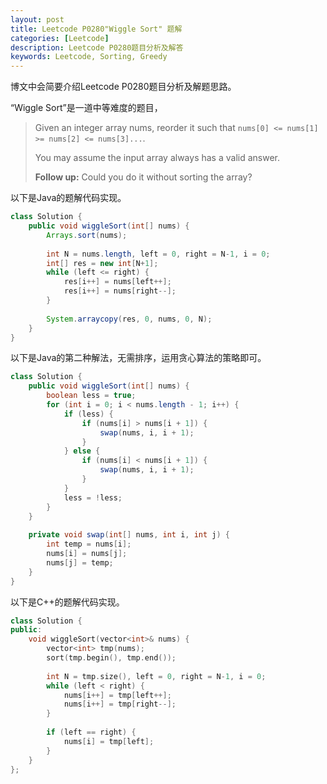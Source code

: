 ```yaml
---
layout: post
title: Leetcode P0280"Wiggle Sort" 题解
categories: [Leetcode]
description: Leetcode P0280题目分析及解答
keywords: Leetcode, Sorting, Greedy
---
```


博文中会简要介绍Leetcode P0280题目分析及解题思路。

“Wiggle Sort”是一道中等难度的题目，

> Given an integer array nums, reorder it such that `nums[0] <= nums[1] >= nums[2] <= nums[3]...`.
> 
> You may assume the input array always has a valid answer.
> 
> **Follow up:** Could you do it without sorting the array?

以下是Java的题解代码实现。
```java
class Solution {
    public void wiggleSort(int[] nums) {
        Arrays.sort(nums);
        
        int N = nums.length, left = 0, right = N-1, i = 0;
        int[] res = new int[N+1];
        while (left <= right) {
            res[i++] = nums[left++];
            res[i++] = nums[right--];
        }
        
        System.arraycopy(res, 0, nums, 0, N);
    }
}
```

以下是Java的第二种解法，无需排序，运用贪心算法的策略即可。
```java
class Solution {
    public void wiggleSort(int[] nums) {
        boolean less = true;
        for (int i = 0; i < nums.length - 1; i++) {
            if (less) {
                if (nums[i] > nums[i + 1]) {
                    swap(nums, i, i + 1);
                }
            } else {
                if (nums[i] < nums[i + 1]) {
                    swap(nums, i, i + 1);
                }
            }
            less = !less;
        }
    }
    
    private void swap(int[] nums, int i, int j) {
        int temp = nums[i];
        nums[i] = nums[j];
        nums[j] = temp;
    }
}
```

以下是C++的题解代码实现。
```cpp
class Solution {
public:
    void wiggleSort(vector<int>& nums) {
        vector<int> tmp(nums);
        sort(tmp.begin(), tmp.end());
        
        int N = tmp.size(), left = 0, right = N-1, i = 0;
        while (left < right) {
            nums[i++] = tmp[left++];
            nums[i++] = tmp[right--];
        }
        
        if (left == right) {
            nums[i] = tmp[left];
        }
    }
};
```